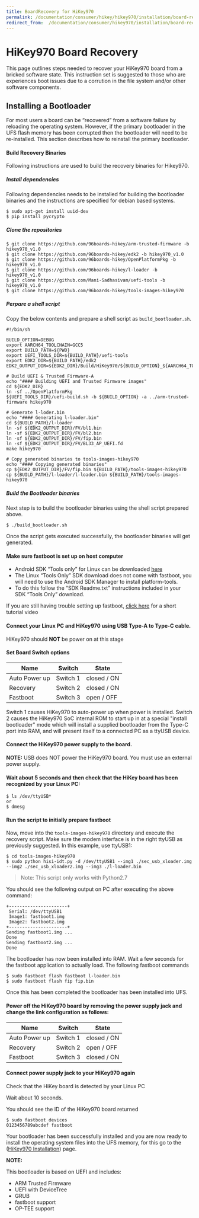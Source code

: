 ```yaml
---
title: BoardRecovery for HiKey970
permalink: /documentation/consumer/hikey/hikey970/installation/board-recovery.md.html
redirect_from:  /documentation/consumer/hikey970/installation/board-recovery.md.html
---
```

# HiKey970 Board Recovery

This page outlines steps needed to recover your HiKey970 board from a bricked software state. This instruction set is suggested to those who are experiences boot issues due to a corrution in the file system and/or other software components.

## Installing a Bootloader

For most users a board can be “recovered” from a software failure by reloading the operating system. However, if the primary bootloader in the UFS flash memory has been corrupted then the bootloader will need to be re-installed. This section describes how to reinstall the primary bootloader.

#### Build Recovery Binaries

Following instructions are used to build the recovery binaries for Hikey970.

##### Install dependencies

Following dependencies needs to be installed for building the bootloader binaries
and the instructions are specified for debian based systems.

```shell
$ sudo apt-get install uuid-dev
$ pip install pycrypto
```
##### Clone the repositories

```shell
$ git clone https://github.com/96boards-hikey/arm-trusted-firmware -b hikey970_v1.0
$ git clone https://github.com/96boards-hikey/edk2 -b hikey970_v1.0
$ git clone https://github.com/96boards-hikey/OpenPlatformPkg -b hikey970_v1.0
$ git clone https://github.com/96boards-hikey/l-loader -b hikey970_v1.0
$ git clone https://github.com/Mani-Sadhasivam/uefi-tools -b hikey970_v1.0
$ git clone https://github.com/96boards-hikey/tools-images-hikey970
```

##### Perpare a shell script

Copy the below contents and prepare a shell script as `build_bootloader.sh`.


```shell
#!/bin/sh

BUILD_OPTION=DEBUG
export AARCH64_TOOLCHAIN=GCC5
export BUILD_PATH=${PWD}
export UEFI_TOOLS_DIR=${BUILD_PATH}/uefi-tools
export EDK2_DIR=${BUILD_PATH}/edk2
EDK2_OUTPUT_DIR=${EDK2_DIR}/Build/HiKey970/${BUILD_OPTION}_${AARCH64_TOOLCHAIN}

# Build UEFI & Trusted Firmware-A
echo "#### Building UEFI and Trusted Firmware images"
cd ${EDK2_DIR}
ln -sf ../OpenPlatformPkg
${UEFI_TOOLS_DIR}/uefi-build.sh -b ${BUILD_OPTION} -a ../arm-trusted-firmware hikey970

# Generate l-loder.bin
echo "#### Generating l-loader.bin"
cd ${BUILD_PATH}/l-loader
ln -sf ${EDK2_OUTPUT_DIR}/FV/bl1.bin
ln -sf ${EDK2_OUTPUT_DIR}/FV/bl2.bin
ln -sf ${EDK2_OUTPUT_DIR}/FV/fip.bin
ln -sf ${EDK2_OUTPUT_DIR}/FV/BL33_AP_UEFI.fd
make hikey970

# Copy generated binaries to tools-images-hikey970
echo "#### Copying generated binaries"
cp ${EDK2_OUTPUT_DIR}/FV/fip.bin ${BUILD_PATH}/tools-images-hikey970
cp ${BUILD_PATH}/l-loader/l-loader.bin ${BUILD_PATH}/tools-images-hikey970
```

##### Build the Bootloader binaries

Next step is to build the bootloader binaries using the shell script prepared above.

```shell
$ ./build_bootloader.sh
```

Once the script gets executed successfully, the bootloader binaries will
get generated.

#### Make sure fastboot is set up on host computer

- Android SDK “Tools only” for Linux can be downloaded <a href="http://developer.android.com/sdk" target="_blank">here</a>
- The Linux “Tools Only” SDK download does not come with fastboot, you will need to use the Android SDK Manager to install platform-tools.
- To do this follow the “SDK Readme.txt” instructions included in your SDK “Tools Only” download.

If you are still having trouble setting up fastboot, <a href="https://youtu.be/W_zlydVBftA" target="_blank">click here</a> for a short tutorial video

#### Connect your Linux PC and HiKey970 using USB Type-A to Type-C cable.

HiKey970 should **NOT** be power on at this stage

#### Set Board Switch options

Name          | Switch   | State
------------- | -------- | ----------
Auto Power up | Switch 1 | closed / ON
Recovery      | Switch 2 | closed / ON
Fastboot      | Switch 3 | open / OFF

Switch 1 causes HiKey970 to auto-power up when power is installed. Switch 2 causes the HiKey970 SoC internal ROM to start up in at a special "install bootloader" mode which will install a supplied bootloader from the Type-C port into RAM, and will present itself to a connected PC as a ttyUSB device.

#### Connect the HiKey970 power supply to the board.

**NOTE:** USB does NOT power the HiKey970 board. You must use an external power supply.

#### Wait about 5 seconds and then check that the HiKey board has been recognized by your Linux PC:

```
$ ls /dev/ttyUSB*
or
$ dmesg
```

#### Run the script to initially prepare fastboot

Now, move into the `tools-images-hikey970` directory and execute the recovery script.
Make sure the modem interface is in the right ttyUSB as previously suggested. In this
example, use ttyUSB1:

```
$ cd tools-images-hikey970
$ sudo python hisi-idt.py -d /dev/ttyUSB1 --img1 ./sec_usb_xloader.img --img2 ./sec_usb_xloader2.img --img3 ./l-loader.bin
```

> Note: This script only works with Python2.7

You should see the following output on PC after executing the above command:

```
+----------------------+
 Serial: /dev/ttyUSB1
 Image1: fastboot1.img
 Image2: fastboot2.img
+----------------------+
Sending fastboot1.img ...
Done
Sending fastboot2.img ...
Done
```

The bootloader has now been installed into RAM. Wait a few seconds for the fastboot application to actually load. The following fastboot commands

```
$ sudo fastboot flash fastboot l-loader.bin
$ sudo fastboot flash fip fip.bin
```

Once this has been completed the bootloader has been installed into UFS.

#### Power off the HiKey970 board by removing the power supply jack and change the link configuration as follows:

Name          | Switch   | State
------------- | -------- | ----------
Auto Power up | Switch 1 | closed / ON
Recovery      | Switch 2 | open / OFF
Fastboot      | Switch 3 | closed / ON

#### Connect power supply jack to your HiKey970 again

Check that the HiKey board is detected by your Linux PC

Wait about 10 seconds.

You should see the ID of the HiKey970 board returned

```
$ sudo fastboot devices
0123456789abcdef fastboot
```

Your bootloader has been successfully installed and you are now ready to install the operating system files into the UFS memory, for this go to the ([HiKey970 Installation](README.md)) page.

**NOTE:**

This bootloader is based on UEFI and includes:
- ARM Trusted Firmware
- UEFI with DeviceTree
- GRUB
- fastboot support
- OP-TEE support

